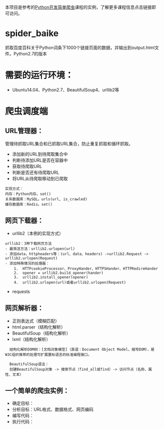 本项目是参考的[Python开发简单爬虫](http://www.imooc.com/learn/563)课程的实例，了解更多课程信息点击链接即可访问。

# spider_baike
抓取百度百科关于Python词条下1000个链接页面的数据，并输出到output.html文件。Python2.7的版本

# 需要的运行环境：
- Ubuntu14.04、Python2.7、BeautifulSoup4、urllib2等

# 爬虫调度端

## URL管理器：
管理待抓取URL集合和已抓取URL集合，防止重复抓取和循环抓取。

- 添加新的URL到待爬取集合中
- 判断待添加URL是否在容器中
- 获取待爬取URL
- 判断是否还有待爬取URL
- 将URL从待爬取移动到已爬取

```
实现方式：
内存：Python内存。set()
关系数据库：MySQL。urls(url, is_crawled)
缓存数据库：Redis。set()
```

## 网页下载器：
- urllib2（本例的实现方式）
```
urllib2：3种下载网页方法
- 最简洁方法：urllib2.urlopen(url)
- 添加data，httpheaders等：(url、data、headers) ->urllib2.Request -> urllib2.urlopen(Request)
- 添加特殊情况的处理器：
    1.  HTTPcookieProcessor、ProxyHander、HTTPSHander、HTTPRedireHander
    2.  opener = urllib2.build_opener(hander)
    3.  urllib2.install_opener(opener)
    4.  urllib2.urlopen(url)或者urllib2.urlopen(Request)

```
- requests

## 网页解析器：
- 正则表达式（模糊匹配）
- html.parser（结构化解析）
- BeautifulSoup（结构化解析）
- lxml（结构化解析）
```
  结构化解析DOM树：[文档对象模型]（英语：Document Object Model，缩写DOM），是W3C组织推荐的处理可扩展置标语言的标准编程接口。

  BeautifulSoup语法：
  创建BeautifulSoup对象 -> 搜索节点（find_all或find）-> 访问节点（名称、属性、文本）
```

## 一个简单的爬虫实例：
- 确定目标：
- 分析目标：URL格式、数据格式、网页编码
- 编写代码：
- 执行代码：
